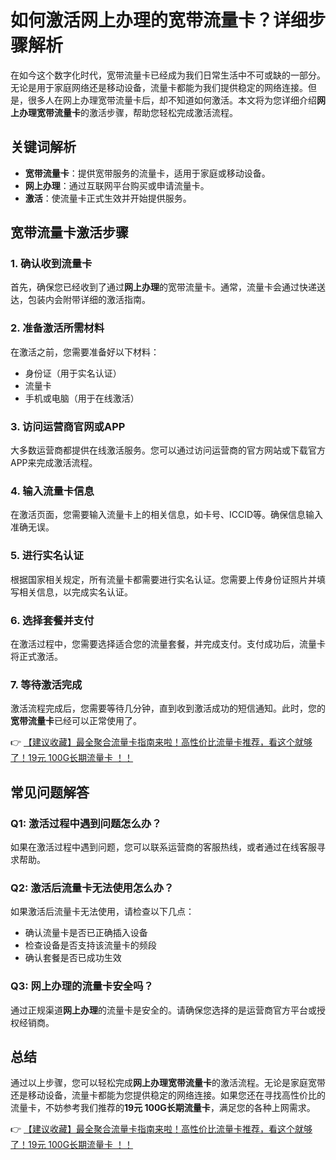 # 如何激活网上办理的宽带流量卡？详细步骤解析

在如今这个数字化时代，宽带流量卡已经成为我们日常生活中不可或缺的一部分。无论是用于家庭网络还是移动设备，流量卡都能为我们提供稳定的网络连接。但是，很多人在网上办理宽带流量卡后，却不知道如何激活。本文将为您详细介绍**网上办理宽带流量卡**的激活步骤，帮助您轻松完成激活流程。

## 关键词解析
- **宽带流量卡**：提供宽带服务的流量卡，适用于家庭或移动设备。
- **网上办理**：通过互联网平台购买或申请流量卡。
- **激活**：使流量卡正式生效并开始提供服务。

## 宽带流量卡激活步骤

### 1. 确认收到流量卡
首先，确保您已经收到了通过**网上办理**的宽带流量卡。通常，流量卡会通过快递送达，包装内会附带详细的激活指南。

### 2. 准备激活所需材料
在激活之前，您需要准备好以下材料：
- 身份证（用于实名认证）
- 流量卡
- 手机或电脑（用于在线激活）

### 3. 访问运营商官网或APP
大多数运营商都提供在线激活服务。您可以通过访问运营商的官方网站或下载官方APP来完成激活流程。

### 4. 输入流量卡信息
在激活页面，您需要输入流量卡上的相关信息，如卡号、ICCID等。确保信息输入准确无误。

### 5. 进行实名认证
根据国家相关规定，所有流量卡都需要进行实名认证。您需要上传身份证照片并填写相关信息，以完成实名认证。

### 6. 选择套餐并支付
在激活过程中，您需要选择适合您的流量套餐，并完成支付。支付成功后，流量卡将正式激活。

### 7. 等待激活完成
激活流程完成后，您需要等待几分钟，直到收到激活成功的短信通知。此时，您的**宽带流量卡**已经可以正常使用了。

👉 [【建议收藏】最全聚合流量卡指南来啦！高性价比流量卡推荐，看这个就够了！19元 100G长期流量卡 ！！](https://bit.ly/Liuliangka)

## 常见问题解答

### Q1: 激活过程中遇到问题怎么办？
如果在激活过程中遇到问题，您可以联系运营商的客服热线，或者通过在线客服寻求帮助。

### Q2: 激活后流量卡无法使用怎么办？
如果激活后流量卡无法使用，请检查以下几点：
- 确认流量卡是否已正确插入设备
- 检查设备是否支持该流量卡的频段
- 确认套餐是否已成功生效

### Q3: 网上办理的流量卡安全吗？
通过正规渠道**网上办理**的流量卡是安全的。请确保您选择的是运营商官方平台或授权经销商。

## 总结
通过以上步骤，您可以轻松完成**网上办理宽带流量卡**的激活流程。无论是家庭宽带还是移动设备，流量卡都能为您提供稳定的网络连接。如果您还在寻找高性价比的流量卡，不妨参考我们推荐的**19元 100G长期流量卡**，满足您的各种上网需求。

👉 [【建议收藏】最全聚合流量卡指南来啦！高性价比流量卡推荐，看这个就够了！19元 100G长期流量卡 ！！](https://bit.ly/Liuliangka)
